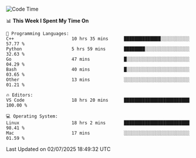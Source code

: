 
<!--START_SECTION:waka-->
![Code Time](http://img.shields.io/badge/Code%20Time-3%2C565%20hrs-blue)

📊 **This Week I Spent My Time On** 

```text
💬 Programming Languages: 
C++                      10 hrs 35 mins      ██████████████░░░░░░░░░░░   57.77 % 
Python                   5 hrs 59 mins       ████████░░░░░░░░░░░░░░░░░   32.63 % 
Go                       47 mins             █░░░░░░░░░░░░░░░░░░░░░░░░   04.29 % 
Bash                     40 mins             █░░░░░░░░░░░░░░░░░░░░░░░░   03.65 % 
Other                    13 mins             ░░░░░░░░░░░░░░░░░░░░░░░░░   01.21 % 

🔥 Editors: 
VS Code                  18 hrs 20 mins      █████████████████████████   100.00 % 

💻 Operating System: 
Linux                    18 hrs 2 mins       █████████████████████████   98.41 % 
Mac                      17 mins             ░░░░░░░░░░░░░░░░░░░░░░░░░   01.59 % 
```


 Last Updated on 02/07/2025 18:49:32 UTC
<!--END_SECTION:waka-->

